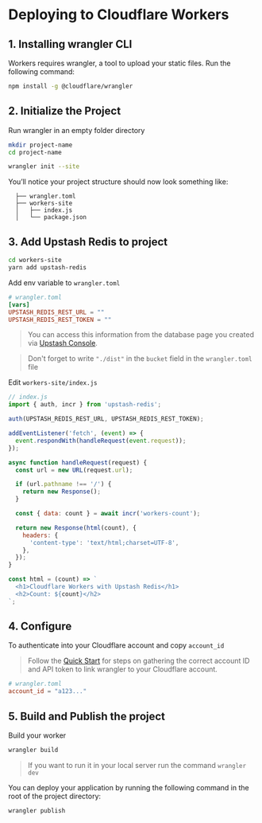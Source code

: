 # Deploying to Cloudflare Workers

## 1. Installing wrangler CLI

Workers requires wrangler, a tool to upload your static files. Run the
following command:

```bash
npm install -g @cloudflare/wrangler
```

## 2. Initialize the Project

Run wrangler in an empty folder directory

```bash
mkdir project-name
cd project-name

wrangler init --site
```

You’ll notice your project structure should now look something like:

```
  ├── wrangler.toml
  ├── workers-site
  │   ├── index.js
  │   └── package.json
```

## 3. Add Upstash Redis to project

```bash
cd workers-site
yarn add upstash-redis
```

Add env variable to `wrangler.toml`

```toml
# wrangler.toml
[vars]
UPSTASH_REDIS_REST_URL = ""
UPSTASH_REDIS_REST_TOKEN = ""
```

> You can access this information from the database page you created via [Upstash Console](https://console.upstash.com/).

> Don't forget to write `"./dist"` in the `bucket` field in the `wrangler.toml` file

Edit `workers-site/index.js`

```js
// index.js
import { auth, incr } from 'upstash-redis';

auth(UPSTASH_REDIS_REST_URL, UPSTASH_REDIS_REST_TOKEN);

addEventListener('fetch', (event) => {
  event.respondWith(handleRequest(event.request));
});

async function handleRequest(request) {
  const url = new URL(request.url);

  if (url.pathname !== '/') {
    return new Response();
  }

  const { data: count } = await incr('workers-count');

  return new Response(html(count), {
    headers: {
      'content-type': 'text/html;charset=UTF-8',
    },
  });
}

const html = (count) => `
  <h1>Cloudflare Workers with Upstash Redis</h1>
  <h2>Count: ${count}</h2>
`;
```

## 4. Configure

To authenticate into your Cloudflare account and copy `account_id`

> Follow the [Quick Start](https://developers.cloudflare.com/workers/get-started/guide#configure) for steps on gathering the correct account ID and API token to link wrangler to your Cloudflare account.

```toml
# wrangler.toml
account_id = "a123..."
```

## 5. Build and Publish the project

Build your worker

```bash
wrangler build
```

> If you want to run it in your local server run the command `wrangler dev`

You can deploy your application by running the following command in the root of the project directory:

```bash
wrangler publish
```
